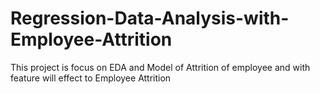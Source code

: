 # Regression-Data-Analysis-with-Employee-Attrition
This project is focus on EDA and Model of Attrition of employee and with feature will effect to Employee Attrition
